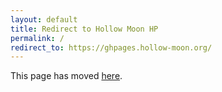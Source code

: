 ```yaml
---
layout: default
title: Redirect to Hollow Moon HP
permalink: /
redirect_to: https://ghpages.hollow-moon.org/
---
```


This page has moved [here](https://ghpages.hollow-moon.org/).  
